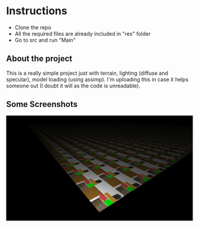 # Instructions

- Clone the repo
- All the required files are already included in "res" folder
- Go to src and run "Main"

## About the project

This is a really simple project just with terrain, lighting (diffuse and specular), model loading (using assimp).
I'm uploading this in case it helps someone out (I doubt it will as the code is unreadable).

## Some Screenshots
<p>
     <img src="res/ss/Demo.PNG"/>
</p>
